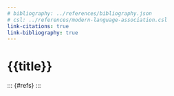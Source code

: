 ```yaml
---
# bibliography: ../references/bibliography.json
# csl: ../references/modern-language-association.csl
link-citations: true
link-bibliography: true
---
```


# {{title}}

::: {#refs}
:::